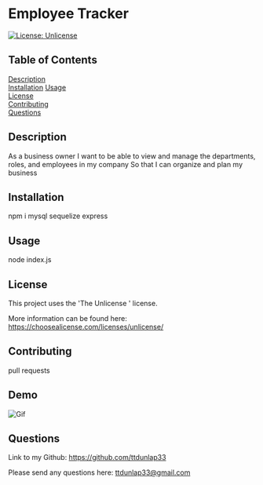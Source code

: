 # Employee Tracker

  [![License: Unlicense](https://img.shields.io/badge/license-Unlicense-blue.svg)](https://choosealicense.com/licenses/unlicense/)
  
  ## Table of Contents
  
  [Description](#description)  
  [Installation](#installation)
  [Usage](#usage)  
  [License](#license)  
  [Contributing](#contributing)  
  [Questions](#questions)  
  
  ## Description
  
  As a business owner
  I want to be able to view and manage the departments, roles, and employees in my company
  So that I can organize and plan my business

  ## Installation
  
  npm i mysql sequelize express
  
  ## Usage
  
  node index.js
  
  ## License
  
  This project uses the 'The Unlicense
      ' license. 
  
  More information can be found here: https://choosealicense.com/licenses/unlicense/
  
  ## Contributing
  
  pull requests

  ## Demo

  ![Gif](https://github.com/ttdunlap33/employee-tracker/blob/main/Assets/Untitled_%20May%209%2C%202021%201_32%20PM.gif)
  
  
  ## Questions
  
  Link to my Github: https://github.com/ttdunlap33

  Please send any questions here: ttdunlap33@gmail.com
